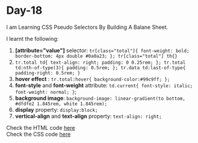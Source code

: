 # Day-18
I am Learning CSS Pseudo Selectors By Building A Balane Sheet.

I learnt the following:
1. **[attribute="value"]** selector: `tr[class="total"]{ font-weight: bold;
   border-bottom: 4px double #0a0a23;
}; tr[class="total"] th{}`
2. `tr.total td{
  text-align: right;
  padding: 0 0.25rem;
}; tr.total td:nth-of-type(3){
  padding: 0.5rem;
}; tr.data td:last-of-type{
  padding-right: 0.5rem;
}`
3. **hover effect** : `tr.total:hover{
  background-color:#99c9ff;
};`
4. **font-style** and **font-weight** attribute: `td.current{
  font-style: italic; font-weight: normal;
}`;
5. **background image**: `background-image: linear-gradient(to bottom, #dfdfe2 1.845rem, white 1.845rem);`
6. **display** property: `display:block;`
7. **vertical-align** and **text-align** property: `text-align: right;`

Check the HTML code [here](./full-code.html)  
Check the CSS code [here](./full-code.css)